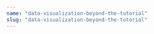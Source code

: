 ```yaml
---
name: "data-visualization-beyond-the-tutorial"
slug: "data-visualization-beyond-the-tutorial"
---
```



